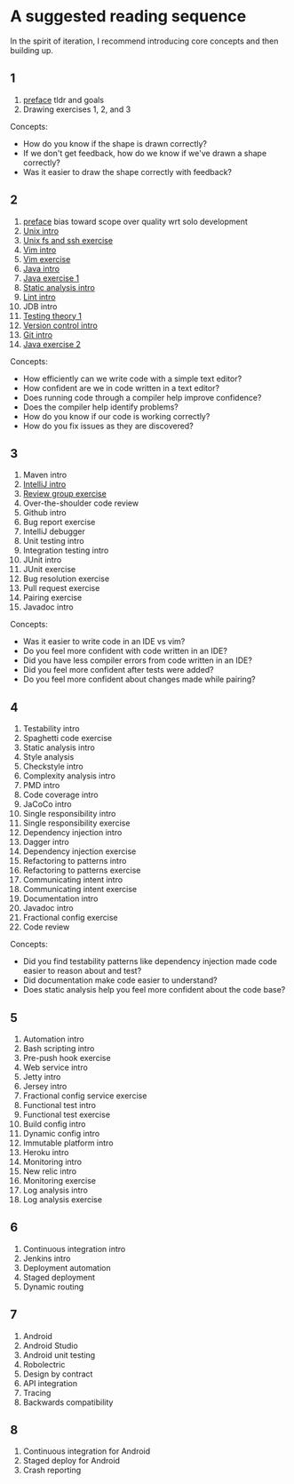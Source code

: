 # A suggested reading sequence

In the spirit of iteration, I recommend introducing core concepts and then building up.

## 1

1. [preface](preface.md) tldr and goals
1. Drawing exercises 1, 2, and 3

Concepts:

* How do you know if the shape is drawn correctly?
* If we don't get feedback, how do we know if we've drawn a shape correctly?
* Was it easier to draw the shape correctly with feedback?

## 2

1. [preface](preface.md) bias toward scope over quality wrt solo development
1. [Unix intro](tools/unix.md)
1. [Unix fs and ssh exercise](](exercises/unix.md))
1. [Vim intro](tools/vim.md)
1. [Vim exercise](tools/vim.md)
1. [Java intro](tools/java.md)
1. [Java exercise 1](exercises/java.md)
1. [Static analysis intro](static_analysis/README.md)
1. [Lint intro](static_analysis/lint.md)
1. JDB intro
1. [Testing theory 1](testing/README.md)
1. [Version control intro](version_control/README.md)
1. [Git intro](tools/git.md)
1. [Java exercise 2](exercises/java.md)

Concepts:
* How efficiently can we write code with a simple text editor?
* How confident are we in code written in a text editor?
* Does running code through a compiler help improve confidence?
* Does the compiler help identify problems?
* How do you know if our code is working correctly?
* How do you fix issues as they are discovered?

## 3

1. Maven intro
1. [IntelliJ intro](tools/intellij)
1. [Review group exercise](exercises/grouper.md)
1. Over-the-shoulder code review
1. Github intro
1. Bug report exercise
1. IntelliJ debugger
1. Unit testing intro
1. Integration testing intro
1. JUnit intro
1. JUnit exercise
1. Bug resolution exercise
1. Pull request exercise
1. Pairing exercise
1. Javadoc intro

Concepts:
* Was it easier to write code in an IDE vs vim?
* Do you feel more confident with code written in an IDE?
* Did you have less compiler errors from code written in an IDE?
* Did you feel more confident after tests were added?
* Do you feel more confident about changes made while pairing?

## 4

1. Testability intro
1. Spaghetti code exercise
1. Static analysis intro
1. Style analysis
1. Checkstyle intro
1. Complexity analysis intro
1. PMD intro
1. Code coverage intro
1. JaCoCo intro
1. Single responsibility intro
1. Single responsibility exercise
1. Dependency injection intro
1. Dagger intro
1. Dependency injection exercise
1. Refactoring to patterns intro
1. Refactoring to patterns exercise
1. Communicating intent intro
1. Communicating intent exercise
1. Documentation intro
1. Javadoc intro
1. Fractional config exercise
1. Code review

Concepts:
* Did you find testability patterns like dependency injection made code easier to reason about and test?
* Did documentation make code easier to understand?
* Does static analysis help you feel more confident about the code base?

## 5

1. Automation intro
1. Bash scripting intro
1. Pre-push hook exercise
1. Web service intro
1. Jetty intro
1. Jersey intro
1. Fractional config service exercise
1. Functional test intro
1. Functional test exercise
1. Build config intro
1. Dynamic config intro
1. Immutable platform intro
1. Heroku intro
1. Monitoring intro
1. New relic intro
1. Monitoring exercise
1. Log analysis intro
1. Log analysis exercise

## 6

1. Continuous integration intro
1. Jenkins intro
1. Deployment automation
1. Staged deployment
1. Dynamic routing

## 7

1. Android
1. Android Studio
1. Android unit testing
1. Robolectric
1. Design by contract
1. API integration
1. Tracing
1. Backwards compatibility

## 8

1. Continuous integration for Android
1. Staged deploy for Android
1. Crash reporting




